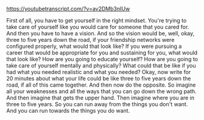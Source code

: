 https://youtubetranscript.com/?v=av2DMb3nIUw

 First of all, you have to get yourself in the right mindset. You're trying to take care of yourself like you would care for someone that you cared for. And then you have to have a vision. And so the vision would be, well, okay, three to five years down the road, if your friendship networks were configured properly, what would that look like? If you were pursuing a career that would be appropriate for you and sustaining for you, what would that look like? How are you going to educate yourself? How are you going to take care of yourself mentally and physically? What could that be like if you had what you needed realistic and what you needed? Okay, now write for 20 minutes about what your life could be like three to five years down the road, if all of this came together. And then now do the opposite. So imagine all your weaknesses and all the ways that you can go down the wrong path. And then imagine that gets the upper hand. Then imagine where you are in three to five years. So you can run away from the things you don't want. And you can run towards the things you do want.